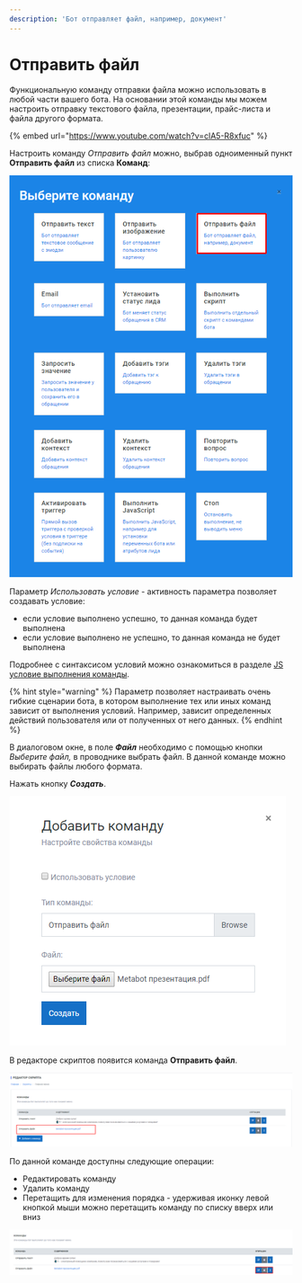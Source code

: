 ```yaml
---
description: 'Бот отправляет файл, например, документ'
---
```


# Отправить файл

Функциональную команду отправки файла можно использовать в любой части вашего бота. На основании этой команды мы можем настроить отправку текстового файла, презентации, прайс-листа и файла другого формата.‌

{% embed url="https://www.youtube.com/watch?v=clA5-R8xfuc" %}

Настроить команду _Отправить файл_ можно, выбрав одноименный пункт **Отправить файл** из списка **Команд**:

![&#x421;&#x43F;&#x438;&#x441;&#x43E;&#x43A; &#x43A;&#x43E;&#x43C;&#x430;&#x43D;&#x434;](../.gitbook/assets/izobrazhenie%20%28118%29.png)

Параметр _Использовать условие_ - активность параметра позволяет создавать условие:

* если условие выполнено успешно, то данная команда будет выполнена
* если условие выполнено не успешно, то данная команда не будет выполнена

Подробнее с синтаксисом условий можно ознакомиться в разделе [JS условие выполнения команды](https://metarex.gitbook.io/metabot24/sintaksis-js-skripta-s-usloviem/js-uslovie-vypolneniya-komandy).

{% hint style="warning" %}
Параметр позволяет настраивать очень гибкие сценарии бота, в котором выполнение тех или иных команд зависит от выполнения условий. Например, зависит определенных действий пользователя или от полученных от него данных.
{% endhint %}

В диалоговом окне, в поле _**Файл**_ необходимо с помощью кнопки _Выберите файл,_ в проводнике выбрать файл. В данной команде можно выбирать файлы любого формата.

Нажать кнопку _**Создать**_.

![&#x41D;&#x430;&#x441;&#x442;&#x440;&#x43E;&#x439;&#x43A;&#x430; &#x441;&#x432;&#x43E;&#x439;&#x441;&#x442;&#x432; &#x43A;&#x43E;&#x43C;&#x430;&#x43D;&#x434;&#x44B;](../.gitbook/assets/image%20%28145%29.png)

В редакторе скриптов появится команда **Отправить файл**.

![&#x41A;&#x43E;&#x43C;&#x430;&#x43D;&#x434;&#x430; &#x432; &#x440;&#x435;&#x434;&#x430;&#x43A;&#x442;&#x43E;&#x440;&#x435; &#x441;&#x43A;&#x440;&#x438;&#x43F;&#x442;&#x43E;&#x432;](../.gitbook/assets/image%20%2853%29.png)

По данной команде доступны следующие операции:

* Редактировать команду
* Удалить команду
* Перетащить для изменения порядка - удерживая иконку левой кнопкой мыши можно перетащить команду по списку вверх или вниз

![&#x41E;&#x43F;&#x435;&#x440;&#x430;&#x446;&#x438;&#x438; &#x434;&#x43B;&#x44F; &#x43A;&#x43E;&#x43C;&#x430;&#x43D;&#x434;&#x44B; &quot;&#x41E;&#x442;&#x43F;&#x440;&#x430;&#x432;&#x438;&#x442;&#x44C; &#x444;&#x430;&#x439;&#x43B;&quot;](../.gitbook/assets/image%20%28134%29.png)



